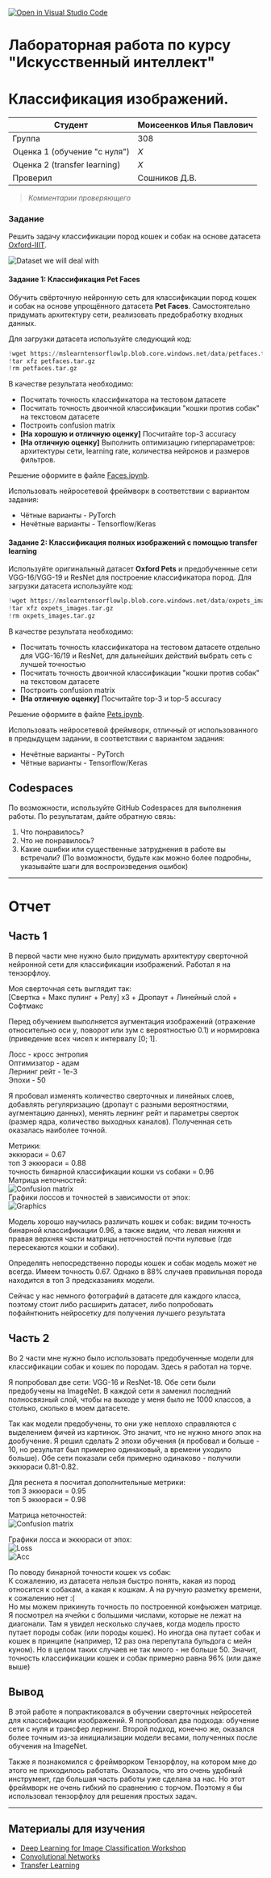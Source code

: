 [![Open in Visual Studio Code](https://classroom.github.com/assets/open-in-vscode-c66648af7eb3fe8bc4f294546bfd86ef473780cde1dea487d3c4ff354943c9ae.svg)](https://classroom.github.com/online_ide?assignment_repo_id=7801077&assignment_repo_type=AssignmentRepo)
# Лабораторная работа по курсу "Искусственный интеллект"
# Классификация изображений.

| Студент | Моисеенков Илья Павлович |
|------|------|
| Группа  | 308 |
| Оценка 1 (обучение "с нуля") | *X* |
| Оценка 2 (transfer learning) | *X* |
| Проверил | Сошников Д.В. |

> *Комментарии проверяющего*
### Задание

Решить задачу классификации пород кошек и собак на основе датасета [Oxford-IIIT](https://www.robots.ox.ac.uk/~vgg/data/pets/).

![Dataset we will deal with](images/data.png)

#### Задание 1: Классификация Pet Faces

Обучить свёрточную нейронную сеть для классификации пород кошек и собак на основе упрощённого датасета **Pet Faces**. Самостоятельно придумать архитектуру сети, реализовать предобработку входных данных.

Для загрузки датасета используйте следующий код:

```python
!wget https://mslearntensorflowlp.blob.core.windows.net/data/petfaces.tar.gz
!tar xfz petfaces.tar.gz
!rm petfaces.tar.gz
```

В качестве результата необходимо:

* Посчитать точность классификатора на тестовом датасете
* Посчитать точность двоичной классификации "кошки против собак" на текстовом датасете
* Построить confusion matrix
* **[На хорошую и отличную оценку]** Посчитайте top-3 accuracy
* **[На отличную оценку]** Выполнить оптимизацию гиперпараметров: архитектуры сети, learning rate, количества нейронов и размеров фильтров.

Решение оформите в файле [Faces.ipynb](Faces.ipynb).

Использовать нейросетевой фреймворк в соответствии с вариантом задания:
   * Чётные варианты - PyTorch
   * Нечётные варианты - Tensorflow/Keras
#### Задание 2: Классификация полных изображений с помощью transfer learning

Используйте оригинальный датасет **Oxford Pets** и предобученные сети VGG-16/VGG-19 и ResNet для построение классификатора пород. Для загрузки датасета используйте код:

```python
!wget https://mslearntensorflowlp.blob.core.windows.net/data/oxpets_images.tar.gz
!tar xfz oxpets_images.tar.gz
!rm oxpets_images.tar.gz
```

В качестве результата необходимо:

* Посчитать точность классификатора на тестовом датасете отдельно для VGG-16/19 и ResNet, для дальнейших действий выбрать сеть с лучшей точностью
* Посчитать точность двоичной классификации "кошки против собак" на текстовом датасете
* Построить confusion matrix
* **[На отличную оценку]** Посчитайте top-3 и top-5 accuracy

Решение оформите в файле [Pets.ipynb](Pets.ipynb).

Использовать нейросетевой фреймворк, отличный от использованного в предыдущем задании, в соответствии с вариантом задания:
   * Нечётные варианты - PyTorch
   * Чётные варианты - Tensorflow/Keras

## Codespaces

По возможности, используйте GitHub Codespaces для выполнения работы. По результатам, дайте обратную связь:
1. Что понравилось?
1. Что не понравилось?
1. Какие ошибки или существенные затруднения в работе вы встречали? (По возможности, будьте как можно более подробны, указывайте шаги для воспроизведения ошибок)

---

# Отчет
## Часть 1

В первой части мне нужно было придумать архитектуру сверточной нейронной сети для классификации изображений. Работал я на тензорфлоу.

Моя сверточная сеть выглядит так:  
[Свертка + Макс пулинг + Релу] x3 + Дропаут + Линейный слой + Софтмакс

Перед обучением выполняется аугментация изображений (отражение относительно оси у, поворот или зум с вероятностью 0.1) и нормировка (приведение всех чисел к интервалу [0; 1].

Лосс - кросс энтропия  
Оптимизатор - адам  
Лернинг рейт - 1е-3  
Эпохи - 50

Я пробовал изменять количество сверточных и линейных слоев, добавлять регуляризацию (дропаут с разными вероятностями, аугментацию данных), менять лернинг рейт и параметры сверток (размер ядра, количество выходных каналов). Полученная сеть оказалась наиболее точной.

Метрики:  
эккюраси = 0.67  
топ 3 эккюраси = 0.88  
точность бинарной классификации кошки vs собаки = 0.96  
Матрица неточностей:  
![Confusion matrix](images/matrix_1.png)  
Графики лоссов и точностей в зависимости от эпох:  
![Graphics](images/graphics_1.png)  

Модель хорошо научилась различать кошек и собак: видим точность бинарной классификации 0.96, а также видим, что левая нижняя и правая верхняя части матрицы неточностей почти нулевые (где пересекаются кошки и собаки).

Определять непосредственно породы кошек и собак модель может не всегда. Имеем точность 0.67. Однако в 88% случаев правильная порода находится в топ 3 предсказаниях модели.

Сейчас у нас немного фотографий в датасете для каждого класса, поэтому стоит либо расширить датасет, либо попробовать пофайнтюнить нейросетку для получения лучшего результата

## Часть 2

Во 2 части мне нужно было использовать предобученные модели для классификации собак и кошек по породам. Здесь я работал на торче.

Я попробовал две сети: VGG-16 и ResNet-18. Обе сети были предобучены на ImageNet. В каждой сети я заменил последний полносвязный слой, чтобы на выходе у меня было не 1000 классов, а столько, сколько в моем датасете.

Так как модели предобучены, то они уже неплохо справляются с выделением фичей из картинок. Это значит, что не нужно много эпох на дообучение. Я решил сделать 2 эпохи обучения (я пробовал и больше - 10, но результат был примерно одинаковый, а времени уходило больше). Обе сети показали себя примерно одинаково - получили эккюраси 0.81-0.82.

Для реснета я посчитал дополнительные метрики:  
топ 3 эккюраси = 0.95  
топ 5 эккюраси = 0.98

Матрица неточностей:  
![Confusion matrix](images/matrix_2.png)

Графики лосса и эккюраси от эпох:  
![Loss](images/loss_2.png)  
![Acc](images/acc_2.png)

По поводу бинарной точности кошек vs собак:  
К сожалению, из датасета нельзя быстро понять, какая из пород относится к собакам, а какая к кошкам. А на ручную разметку времени, к сожалению нет :(  
Но мы можем прикинуть точность по построенной конфьюжен матрице. Я посмотрел на ячейки с большими числами, которые не лежат на диагонали. Там я увидел несколько случаев, когда модель просто путает породы собак (или породы кошек). Но иногда она путает собак и кошек в принципе (например, 12 раз она перепутала бульдога с мейн куном). Но в целом таких случаев не так много - не больше 50. Значит, точность классификации кошек и собак примерно равна 96% (или даже выше)

## Вывод

В этой работе я попрактиковался в обучении сверточных нейросетей для классификации изображений. Я попробовал два подхода: обучение сети с нуля и трансфер лернинг. Второй подход, конечно же, оказался более точным из-за инициализации модели весами, полученных после обучения на ImageNet.

Также я познакомился с фреймворком Тензорфлоу, на котором мне до этого не приходилось работать. Оказалось, что это очень удобный инструмент, где большая часть работы уже сделана за нас. Но этот фреймворк не очень гибкий по сравнению с торчом. Поэтому я бы использовал тензорфлоу для решения простых задач.

---

## Материалы для изучения

* [Deep Learning for Image Classification Workshop](https://github.com/microsoft/workshop-library/blob/main/full/deep-learning-computer-vision/README.md)
* [Convolutional Networks](https://github.com/microsoft/AI-For-Beginners/blob/main/4-ComputerVision/07-ConvNets/README.md)
* [Transfer Learning](https://github.com/microsoft/AI-For-Beginners/blob/main/4-ComputerVision/08-TransferLearning/README.md)
